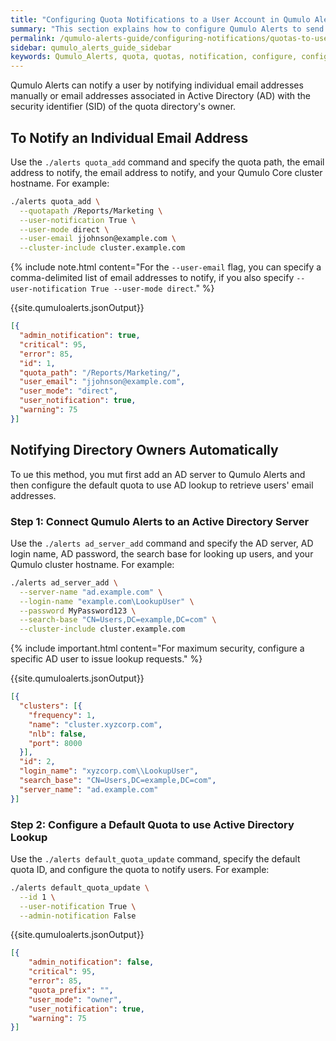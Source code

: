 ```yaml
---
title: "Configuring Quota Notifications to a User Account in Qumulo Alerts"
summary: "This section explains how to configure Qumulo Alerts to send quota notifications from a Qumulo Core cluster to a user account."
permalink: /qumulo-alerts-guide/configuring-notifications/quotas-to-users.html
sidebar: qumulo_alerts_guide_sidebar
keywords: Qumulo_Alerts, quota, quotas, notification, configure, configuration
---
```


Qumulo Alerts can notify a user by notifying individual email addresses manually or email addresses associated in Active Directory (AD) with the security identifier (SID) of the quota directory's owner.


## To Notify an Individual Email Address
Use the `./alerts quota_add` command and specify the quota path, the email address to notify, the email address to notify, and your Qumulo Core cluster hostname. For example:

```bash
./alerts quota_add \
  --quotapath /Reports/Marketing \
  --user-notification True \
  --user-mode direct \
  --user-email jjohnson@example.com \
  --cluster-include cluster.example.com
```

{% include note.html content="For the `--user-email` flag, you can specify a comma-delimited list of email addresses to notify, if you also specify `--user-notification True --user-mode direct`." %}

{{site.qumuloalerts.jsonOutput}}

```json
[{
  "admin_notification": true,
  "critical": 95,
  "error": 85,
  "id": 1,
  "quota_path": "/Reports/Marketing/",
  "user_email": "jjohnson@example.com",
  "user_mode": "direct",
  "user_notification": true,
  "warning": 75
}]
```

## Notifying Directory Owners Automatically
To ue this method, you mut first add an AD server to Qumulo Alerts and then configure the default quota to use AD lookup to retrieve users' email addresses.

### Step 1: Connect Qumulo Alerts to an Active Directory Server
Use the `./alerts ad_server_add` command and specify the AD server, AD login name, AD password, the search base for looking up users, and your Qumulo cluster hostname. For example:

```bash
./alerts ad_server_add \
  --server-name "ad.example.com" \
  --login-name "example.com\LookupUser" \
  --password MyPassword123 \
  --search-base "CN=Users,DC=example,DC=com" \
  --cluster-include cluster.example.com
```

{% include important.html content="For maximum security, configure a specific AD user to issue lookup requests." %}

{{site.qumuloalerts.jsonOutput}}

```json
[{
  "clusters": [{
    "frequency": 1,
    "name": "cluster.xyzcorp.com",
    "nlb": false,
    "port": 8000
  }],
  "id": 2,
  "login_name": "xyzcorp.com\\LookupUser",
  "search_base": "CN=Users,DC=example,DC=com",
  "server_name": "ad.example.com"
}]
```

### Step 2: Configure a Default Quota to use Active Directory Lookup
Use the `./alerts default_quota_update` command, specify the default quota ID, and configure the quota to notify users. For example:

```bash
./alerts default_quota_update \
  --id 1 \
  --user-notification True \
  --admin-notification False
```

{{site.qumuloalerts.jsonOutput}}

```json
[{
    "admin_notification": false,
    "critical": 95,
    "error": 85,
    "quota_prefix": "",
    "user_mode": "owner",
    "user_notification": true,
    "warning": 75
}]
```
